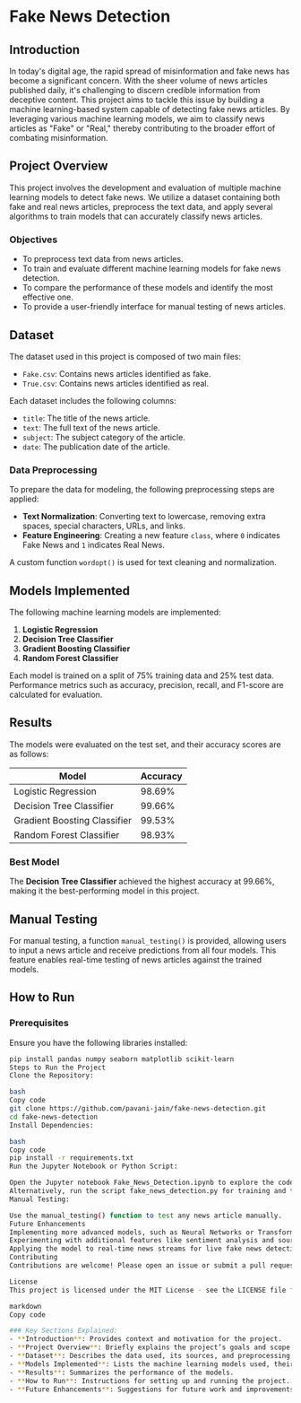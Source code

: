 # Fake News Detection

## Introduction
In today's digital age, the rapid spread of misinformation and fake news has become a significant concern. With the sheer volume of news articles published daily, it's challenging to discern credible information from deceptive content. This project aims to tackle this issue by building a machine learning-based system capable of detecting fake news articles. By leveraging various machine learning models, we aim to classify news articles as "Fake" or "Real," thereby contributing to the broader effort of combating misinformation.

## Project Overview
This project involves the development and evaluation of multiple machine learning models to detect fake news. We utilize a dataset containing both fake and real news articles, preprocess the text data, and apply several algorithms to train models that can accurately classify news articles.

### Objectives
- To preprocess text data from news articles.
- To train and evaluate different machine learning models for fake news detection.
- To compare the performance of these models and identify the most effective one.
- To provide a user-friendly interface for manual testing of news articles.

## Dataset
The dataset used in this project is composed of two main files:
- `Fake.csv`: Contains news articles identified as fake.
- `True.csv`: Contains news articles identified as real.

Each dataset includes the following columns:
- `title`: The title of the news article.
- `text`: The full text of the news article.
- `subject`: The subject category of the article.
- `date`: The publication date of the article.

### Data Preprocessing
To prepare the data for modeling, the following preprocessing steps are applied:
- **Text Normalization**: Converting text to lowercase, removing extra spaces, special characters, URLs, and links.
- **Feature Engineering**: Creating a new feature `class`, where `0` indicates Fake News and `1` indicates Real News.

A custom function `wordopt()` is used for text cleaning and normalization.

## Models Implemented
The following machine learning models are implemented:
1. **Logistic Regression**
2. **Decision Tree Classifier**
3. **Gradient Boosting Classifier**
4. **Random Forest Classifier**

Each model is trained on a split of 75% training data and 25% test data. Performance metrics such as accuracy, precision, recall, and F1-score are calculated for evaluation.

## Results
The models were evaluated on the test set, and their accuracy scores are as follows:

| Model                        | Accuracy  |
|------------------------------|-----------|
| Logistic Regression           | 98.69%    |
| Decision Tree Classifier      | 99.66%    |
| Gradient Boosting Classifier  | 99.53%    |
| Random Forest Classifier      | 98.93%    |

### Best Model
The **Decision Tree Classifier** achieved the highest accuracy at 99.66%, making it the best-performing model in this project.

## Manual Testing
For manual testing, a function `manual_testing()` is provided, allowing users to input a news article and receive predictions from all four models. This feature enables real-time testing of news articles against the trained models.

## How to Run
### Prerequisites
Ensure you have the following libraries installed:
```bash
pip install pandas numpy seaborn matplotlib scikit-learn
Steps to Run the Project
Clone the Repository:

bash
Copy code
git clone https://github.com/pavani-jain/fake-news-detection.git
cd fake-news-detection
Install Dependencies:

bash
Copy code
pip install -r requirements.txt
Run the Jupyter Notebook or Python Script:

Open the Jupyter notebook Fake_News_Detection.ipynb to explore the code and results.
Alternatively, run the script fake_news_detection.py for training and testing.
Manual Testing:

Use the manual_testing() function to test any news article manually.
Future Enhancements
Implementing more advanced models, such as Neural Networks or Transformer-based models like BERT.
Experimenting with additional features like sentiment analysis and source credibility.
Applying the model to real-time news streams for live fake news detection.
Contributing
Contributions are welcome! Please open an issue or submit a pull request for any improvements or new features.

License
This project is licensed under the MIT License - see the LICENSE file for details.

markdown
Copy code

### Key Sections Explained:
- **Introduction**: Provides context and motivation for the project.
- **Project Overview**: Briefly explains the project’s goals and scope.
- **Dataset**: Describes the data used, its sources, and preprocessing steps.
- **Models Implemented**: Lists the machine learning models used, their purpose, and evaluation.
- **Results**: Summarizes the performance of the models.
- **How to Run**: Instructions for setting up and running the project.
- **Future Enhancements**: Suggestions for future work and improvements.

